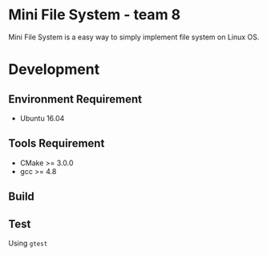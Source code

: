# Mini File System - team 8  
Mini File System is a easy way to simply implement file system on Linux OS.

# Development  
## Environment Requirement  
- Ubuntu 16.04  

## Tools Requirement  
- CMake >= 3.0.0  
- gcc >= 4.8

## Build  

## Test  
Using `gtest`  
